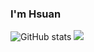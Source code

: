 ### I'm Hsuan
![GitHub stats](https://github-readme-stats.vercel.app/api?username=hsuan1117&count_private=true&show_icons=true)
![](https://github-readme-stats.vercel.app/api/top-langs/?username=hsuan1117&hide=html)

<!--
**hsuan1117/hsuan1117** is a ✨ _special_ ✨ repository because its `README.md` (this file) appears on your GitHub profile.

Here are some ideas to get you started:

- 🔭 I’m currently working on ...
- 🌱 I’m currently learning ...
- 👯 I’m looking to collaborate on ...
- 🤔 I’m looking for help with ...
- 💬 Ask me about ...
- 📫 How to reach me: ...
- 😄 Pronouns: ...
- ⚡ Fun fact: ...
-->
